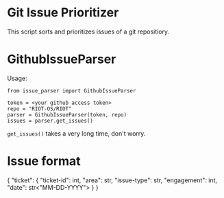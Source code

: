 # Git Issue Prioritizer
This script sorts and prioritizes issues of a git repositiory.

# GithubIssueParser
Usage:
```
from issue_parser import GithubIssueParser

token = <your github access token>
repo = "RIOT-OS/RIOT"
parser = GithubIssueParser(token, repo)
issues = parser.get_issues()
```

`get_issues()` takes a very long time, don't worry.

# Issue format
{
    "ticket": {
        "ticket-id": int,
        "area": str,
        "issue-type": str,
        "engagement": int,
        "date": str<"MM-DD-YYYY">
    }
}
